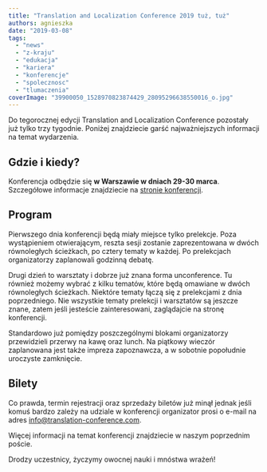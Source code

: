 ```yaml
---
title: "Translation and Localization Conference 2019 tuż, tuż"
authors: agnieszka
date: "2019-03-08"
tags:
  - "news"
  - "z-kraju"
  - "edukacja"
  - "kariera"
  - "konferencje"
  - "spolecznosc"
  - "tlumaczenia"
coverImage: "39900050_1528970823874429_28095296638550016_o.jpg"
---
```


Do tegorocznej edycji Translation and Localization Conference pozostały już
tylko trzy tygodnie. Poniżej znajdziecie garść najważniejszych informacji na
temat wydarzenia.

<!--truncate-->

## Gdzie i kiedy?

Konferencja odbędzie się **w Warszawie w dniach 29-30 marca**. Szczegółowe
informacje znajdziecie na
[stronie konferencji](https://www.translation-conference.com/).

## Program

Pierwszego dnia konferencji będą miały miejsce tylko prelekcje. Poza
wystąpieniem otwierającym, reszta sesji zostanie zaprezentowana w dwóch
równoległych ścieżkach, po cztery tematy w każdej. Po prelekcjach organizatorzy
zaplanowali godzinną debatę.

Drugi dzień to warsztaty i dobrze już znana forma unconference. Tu również
możemy wybrać z kilku tematów, które będą omawiane w dwóch równoległych
ścieżkach. Niektóre tematy łączą się z prelekcjami z dnia poprzedniego. Nie
wszystkie tematy prelekcji i warsztatów są jeszcze znane, zatem jeśli jesteście
zainteresowani, zaglądajcie na stronę konferencji.

Standardowo już pomiędzy poszczególnymi blokami organizatorzy przewidzieli
przerwy na kawę oraz lunch. Na piątkowy wieczór zaplanowana jest także impreza
zapoznawcza, a w sobotnie popołudnie uroczyste zamknięcie.

## Bilety

Co prawda, termin rejestracji oraz sprzedaży biletów już minął jednak jeśli
komuś bardzo zależy na udziale w konferencji organizator prosi o e-mail na adres
[info@translation-conference.com](mailto:info@translation-conference.com).

Więcej informacji na temat konferencji znajdziecie w naszym poprzednim poście.

Drodzy uczestnicy, życzymy owocnej nauki i mnóstwa wrażeń!
